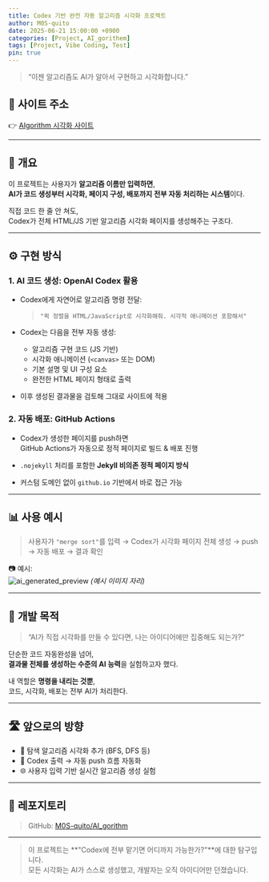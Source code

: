 ```yaml
---
title: Codex 기반 완전 자동 알고리즘 시각화 프로젝트
author: M0S-quito
date: 2025-06-21 15:00:00 +0900
categories: [Project, AI_gorithem]
tags: [Project, Vibe Coding, Test]
pin: true
---
```


> “이젠 알고리즘도 AI가 알아서 구현하고 시각화합니다.”

## 🔗 사이트 주소  
👉 [AIgorithm 시각화 사이트](https://m0s-quito.github.io/AI_gorithm/)

---

## 📌 개요

이 프로젝트는 사용자가 **알고리즘 이름만 입력하면**,  
**AI가 코드 생성부터 시각화, 페이지 구성, 배포까지 전부 자동 처리하는 시스템**이다.

직접 코드 한 줄 안 쳐도,  
Codex가 전체 HTML/JS 기반 알고리즘 시각화 페이지를 생성해주는 구조다.

---

## ⚙️ 구현 방식

### 1. AI 코드 생성: OpenAI Codex 활용

- Codex에게 자연어로 알고리즘 명령 전달:

  > `"퀵 정렬을 HTML/JavaScript로 시각화해줘. 시각적 애니메이션 포함해서"`

- Codex는 다음을 전부 자동 생성:
  - 알고리즘 구현 코드 (JS 기반)
  - 시각화 애니메이션 (`<canvas>` 또는 DOM)
  - 기본 설명 및 UI 구성 요소
  - 완전한 HTML 페이지 형태로 출력

- 이후 생성된 결과물을 검토해 그대로 사이트에 적용

### 2. 자동 배포: GitHub Actions

- Codex가 생성한 페이지를 push하면  
  GitHub Actions가 자동으로 정적 페이지로 빌드 & 배포 진행

- `.nojekyll` 처리를 포함한 **Jekyll 비의존 정적 페이지 방식**  
- 커스텀 도메인 없이 `github.io` 기반에서 바로 접근 가능

---

## 📊 사용 예시

> 사용자가 `"merge sort"`를 입력 → Codex가 시각화 페이지 전체 생성 → push → 자동 배포 → 결과 확인

📷 예시:  
![ai_generated_preview](https://m0s-quito.github.io/AI_gorithm/assets/sample.png) *(예시 이미지 자리)*

---

## 🧠 개발 목적

> “AI가 직접 시각화를 만들 수 있다면, 나는 아이디어에만 집중해도 되는가?”

단순한 코드 자동완성을 넘어,  
**결과물 전체를 생성하는 수준의 AI 능력**을 실험하고자 했다.

내 역할은 **명령을 내리는 것뿐**,  
코드, 시각화, 배포는 전부 AI가 처리한다.

---

## 🛣️ 앞으로의 방향

- 🔄 탐색 알고리즘 시각화 추가 (BFS, DFS 등)
- 🧪 Codex 출력 → 자동 push 흐름 자동화
- 🌐 사용자 입력 기반 실시간 알고리즘 생성 실험

---

## 📂 레포지토리

> GitHub: [M0S-quito/AI_gorithm](https://github.com/M0S-quito/AI_gorithm)

---

> 이 프로젝트는 **"Codex에 전부 맡기면 어디까지 가능한가?"**에 대한 탐구입니다.  
> 모든 시각화는 AI가 스스로 생성했고, 개발자는 오직 아이디어만 던졌습니다.
